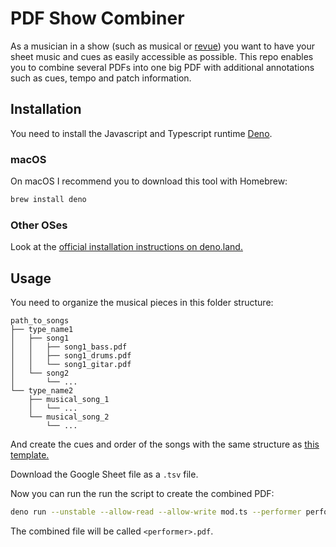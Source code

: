 # PDF Show Combiner

As a musician in a show (such as musical or [revue](https://en.wikipedia.org/wiki/Revue)) you want to have your sheet music and cues as easily accessible as possible. This repo enables you to combine several PDFs into one big PDF with additional annotations such as cues, tempo and patch information.

## Installation

You need to install the Javascript and Typescript runtime [Deno](https://deno.land/). 

### macOS
On macOS I recommend you to download this tool with Homebrew:

```bash
brew install deno
```

### Other OSes

Look at the [official installation instructions on deno.land.](https://deno.land/#installation)


## Usage

You need to organize the musical pieces in this folder structure:

```
path_to_songs
├── type_name1
│   ├── song1
│   │   ├── song1_bass.pdf
│   │   ├── song1_drums.pdf
│   │   └── song1_gitar.pdf
│   └── song2
│       └── ...
└── type_name2
    ├── musical_song_1
    │   └── ...
    └── musical_song_2
        └── ...
```

And create the cues and order of the songs with the same structure as [this template.](https://docs.google.com/spreadsheets/d/1i5ysWpd105U83bJNGoY42axgft93-xKsOUY6JhcZg10/edit?usp=sharing)

Download the Google Sheet file as a `.tsv` file.

Now you can run the run the script to create the combined PDF:

```bash
deno run --unstable --allow-read --allow-write mod.ts --performer performer1 --tsv path_to_tsv.tsv --folder path_to_songs
```

The combined file will be called `<performer>.pdf`.
